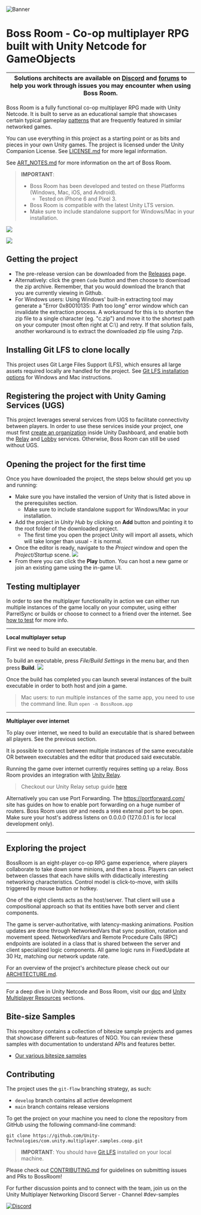 ![Banner](Documentation/Images/Banner.png)
# Boss Room - Co-op multiplayer RPG built with Unity Netcode for GameObjects

| Solutions architects are available on [Discord](https://discord.gg/mNgM2XRDpb) and [forums](https://forum.unity.com/forums/multiplayer.26/) to help you work through issues you may encounter when using Boss Room. |
| -- |

Boss Room is a fully functional co-op multiplayer RPG made with Unity Netcode. It is built to serve as an educational sample that showcases certain typical gameplay [patterns](https://docs-multiplayer.unity3d.com/netcode/current/learn/bossroom-examples/bossroom-actions) that are frequently featured in similar networked games.

You can use everything in this project as a starting point or as bits and pieces in your own Unity games. The project is licensed under the Unity Companion License. See [LICENSE.md](LICENSE.md) for more legal information.

See [ART_NOTES.md](Documentation/ART_NOTES.md) for more information on the art of Boss Room.

> __IMPORTANT__:
> - Boss Room has been developed and tested on these Platforms (Windows, Mac, iOS, and Android).
>     - Tested on iPhone 6 and Pixel 3.
> - Boss Room is compatible with the latest Unity LTS version.
> - Make sure to include standalone support for Windows/Mac in your installation. 

![](Documentation/Images/Boss.png)

![](Documentation/Images/Players.png)


## Getting the project
 - The pre-release version can be downloaded from the [Releases](https://github.com/Unity-Technologies/com.unity.multiplayer.samples.coop/releases) page. 
 - Alternatively: click the green `Code` button and then choose to download the zip archive. Remember, that you would download the branch that you are currently viewing in Github.
 - For Windows users: Using Windows' built-in extracting tool may generate a "Error 0x80010135: Path too long" error window which can invalidate the extraction process. A workaround for this is to shorten the zip file to a single character (eg. "c.zip") and move it to the shortest path on your computer (most often right at C:\\) and retry. If that solution fails, another workaround is to extract the downloaded zip file using 7zip.


## Installing Git LFS to clone locally

This project uses Git Large Files Support (LFS), which ensures all large assets required locally are handled for the project. See [Git LFS installation options](https://github.com/git-lfs/git-lfs/wiki/Installation) for Windows and Mac instructions. 

## Registering the project with Unity Gaming Services (UGS)

This project leverages several services from UGS to facilitate connectivity between players. In order to use these services inside your project, one must first [create an organization](https://support.unity.com/hc/en-us/articles/208592876-How-do-I-create-a-new-Organization-) inside Unity Dashboard, and enable both the [Relay](https://docs.unity.com/relay/get-started.html) and [Lobby](https://docs.unity.com/lobby/game-lobby-sample.html) services. Otherwise, Boss Room can still be used without UGS.

## Opening the project for the first time

Once you have downloaded the project, the steps below should get you up and running:
 - Make sure you have installed the version of Unity that is listed above in the prerequisites section.
 	- Make sure to include standalone support for Windows/Mac in your installation. 
 - Add the project in _Unity Hub_ by clicking on **Add** button and pointing it to the root folder of the downloaded project.
 	- The first time you open the project Unity will import all assets, which will take longer than usual - it is normal.
 - Once the editor is ready, navigate to the _Project_ window and open the _Project/Startup_ scene.
![](Documentation/Images/StartupScene.png)
 - From there you can click the **Play** button. You can host a new game or join an existing game using the in-game UI.

## Testing multiplayer

In order to see the multiplayer functionality in action we can either run multiple instances of the game locally on your computer, using either ParrelSync or builds or choose to connect to a friend over the internet. See [how to test](https://docs-multiplayer.unity3d.com/netcode/current/tutorials/testing/testing_locally) for more info.

---------------
**Local multiplayer setup**

First we need to build an executable.

To build an executable, press _File/Build Settings_ in the menu bar, and then press **Build**.
![](Documentation/Images/BuildProject.png)

Once the build has completed you can launch several instances of the built executable in order to both host and join a game.

> Mac users: to run multiple instances of the same app, you need to use the command line.
> Run `open -n BossRoom.app`

---------------
**Multiplayer over internet**

To play over internet, we need to build an executable that is shared between all players. See the previous section.

It is possible to connect between multiple instances of the same executable OR between executables and the editor that produced said executable.

Running the game over internet currently requires setting up a relay. Boss Room provides an integration with [Unity Relay](https://docs-multiplayer.unity3d.com/netcode/current/relay/relay).

> Checkout our Unity Relay setup guide [here](https://docs-multiplayer.unity3d.com/netcode/current/relay/relay)

Alternatively you can use Port Forwarding. The https://portforward.com/ site has guides on how to enable port forwarding on a huge number of routers. Boss Room uses `UDP` and needs a `9998` external port to be open. Make sure your host's address listens on 0.0.0.0 (127.0.0.1 is for local development only).

------------------------------------------

## Exploring the project
BossRoom is an eight-player co-op RPG game experience, where players collaborate to take down some minions, and then a boss. Players can select between classes that each have skills with didactically interesting networking characteristics. Control model is click-to-move, with skills triggered by mouse button or hotkey. 

One of the eight clients acts as the host/server. That client will use a compositional approach so that its entities have both server and client components.

The game is server-authoritative, with latency-masking animations. Position updates are done through NetworkedVars that sync position, rotation and movement speed. NetworkedVars and Remote Procedure Calls (RPC) endpoints are isolated in a class that is shared between the server and client specialized logic components. All game logic runs in FixedUpdate at 30 Hz, matching our network update rate. 

For an overview of the project's architecture please check out our [ARCHITECTURE.md](ARCHITECTURE.md).

---------------

For a deep dive in Unity Netcode and Boss Room, visit our [doc](https://docs-multiplayer.unity3d.com/) and [Unity Multiplayer Resources](https://docs-multiplayer.unity3d.com/netcode/current/learn/introduction) sections.

## Bite-size Samples
This repository contains a collection of bitesize sample projects and games that showcase different sub-features of NGO. You can review these samples with documentation to understand APIs and features better.
- [Our various bitesize samples](https://github.com/Unity-Technologies/com.unity.multiplayer.samples.bitesize)

## Contributing

The project uses the `git-flow` branching strategy, as such:
 - `develop` branch contains all active development
 - `main` branch contains release versions

To get the project on your machine you need to clone the repository from GitHub using the following command-line command:
```
git clone https://github.com/Unity-Technologies/com.unity.multiplayer.samples.coop.git
```

> __IMPORTANT__: 
> You should have [Git LFS](https://git-lfs.github.com/) installed on your local machine.

Please check out [CONTRIBUTING.md](CONTRIBUTING.md) for guidelines on submitting issues and PRs to BossRoom!

For further discussion points and to connect with the team, join us on the Unity Multiplayer Networking Discord Server - Channel #dev-samples

[![Discord](https://img.shields.io/discord/449263083769036810.svg?label=discord&logo=discord&color=informational)](https://discord.gg/FM8SE9E)
